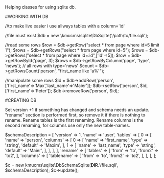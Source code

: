 
Helping classes for using sqlite db.

#WORKING WITH DB

//to make live easier i use allways tables with a column='id'

//file must exist
$db = new \kmucms\sqlite\DbSqlite('/path/to/file.sqli');

//read some rows
$row = $db->getRow("select * from page where id=5 limit 1");
$rows = $db->getRows("select * from page where id=5");
$rows = $db->getRows("select * from page where id=:id",['id'=>5]);
$row = $db->getRowById('page', 3);
$rows = $db->getRowByColumn('page', 'type', 'news'); // all rows with type='news'
$count = $db->getRowsCount('person', "first_name like 'a%'");

//manipulate some rows
$id = $db->addRow('person', ['first_name'=>'Max','last_name'=>'Maier']);
$db->setRow('person', $id, ['first_name'=>'Peter']);
$db->removeRow('person', $id);


#CREATING DB

Set version +1 if something has changed and schema needs an update.
"rename" section is performed first, so remove it if there is nothing to rename. 
Rename tables is the first renaming.
Rename columns is the second renaming, for columns use only the new table-names.

$schemaDescription = [
    'version' => 1,
    'name' => 'user',
    'tables' => [
        0 => [
            'name' => 'person',
            'columns' => [
                0 => [
                    'name' => 'first_name',
                    'type' => 'string',
                    'default' => 'Maxim',
                ],
                1 => [
                    'name' => 'last_name',
                    'type' => 'string',
                    'default' => 'Maier',
                ],
            ],
        ],
    ],
    'rename' => [
        'tables' => [
            'from' => 'to',
            'from2' => 'to2',
        ],
        'columns' => [
            'tablename' => [
                'from' => 'to',
                'from2' => 'to2',
            ],
        ],
    ],
];

$c = new kmucms\sqlite\DbSchemaSqlite(__DIR__.'/file.sqli', $schemaDescription);
$c->update();







